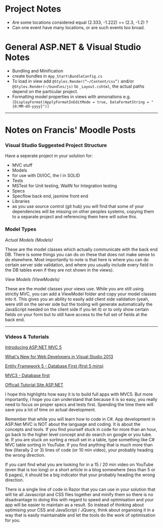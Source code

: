 # Project Notes

- Are some locations considered equal (2.333, -1.222) == (2.3, -1.2) ?
- Can one event have many locations, or are such events too broad.

# General ASP.NET & Visual Studio Notes

- Bundling and Minification
 - create bundles in `App_Start\BundleConfig.cs`
 - To load in view add `@Styles.Render(“~/Content/css”)` and/or `@Styles.Render(~/bundles/js)` to `_Layout.cshtml`, the actual paths depend on the particular project.
- Formatting model properties in views with annonations e.g. `[DisplayFormat(ApplyFormatInEditMode = true, DataFormatString = "{0:MM-dd-yyyy}")]`


-----
 
# Notes on Francis' Moodle Posts

### Visual Studio Suggested Project Structure
Have a seperate project in your solution for:

- MVC stuff
- Models
 - for use with DI/IOC, the I in SOLID
- Tests
 - MSTest for Unit testing, WaitN for Integration testing
- Specs 
 - Specflow back end, jasmine front end
- Libraries 
 - as you use source control (git hub) you will find that some of your dependencies will be missing on other peoples systems, copying them to a separate project and referencing them here will solve this.

### Model Types

*Actual Models (Models)*

These are the model classes which actually communicate with the back end DB. There is some
things you can do on these that does not make sense to do elsewhere. Most importantly to note is
that here is where you can do certain server side validation, and where you usually include every field
in the DB tables even if they are not shown in the views).

*View Models (ViewModels)*

These are the model classes your views use. While you are still using strictly MVC, you can add a
ViewModel folder and copy your model classes into it. This gives you an ability to easily add client
side validation (yeah, were still on the server side but the tooling will generate automatically the
JavaScript needed on the client side if you let it) or to only show certain fields on your form but to still
have access to the full set of fields at the back end. 
 
-----

### Videos & Tutorials

[Introducing ASP.NET MVC 5](https://www.youtube.com/watch?v=gxFtRdKr7CA)

[What's New for Web Developers in Visual Studio 2013](htps://www.youtube.com/watch?v=ivs_gp6deBE)

[Entity Framework 5 - Database First (first 5 mins)](https://www.youtube.com/watch?v=o-cV_fSNMqw)

[MVC3 - Database first](https://www.youtube.com/watch?v=7612KR9lv2Y)

[Officail Tutorial Site ASP.NET](http://www.asp.net/mvc/tutorials/mvc-5)

I hope this highlights how easy it is to build full apps with MVC5. But more importantly, I hope you can understand that because it is so easy, you really need to focus on proper specs and tests first. Spending the time there will save you a lot of time on actual development.

Remember that while you will learn how to code in C#. App development in ASP.Net MVC is NOT about the
language and coding. It is about the concepts and tools. If you find yourself stuck in code for more than an hour, go back to the higher level concept and do search on google or you tube. ie. If you are stuck on sorting a result set in a table, type something like C# MVC table sorting in YouTube. If you find anything that is much more than few (literally 2 or 3) lines of code (or 10 min video), your probably heading the wrong direction.

If you cant find what you are looking for in a 15 / 20 min video on YouTube (even that is too long) or a short article in a blog somewhere (less than 5 or 6 pages), it should be a big indicator that your probably heading the wrong direction.

There is a single line of code in Razor that you can use in your solution that will tie all Javascript and CSS files together and minify them so there is no disadvantage to doing this with regard to speed and optimisation and your app will be easier to maintain as a result. So instead of thinking about optimising your CSS and JavaScript / JQuery, think about organising it in a way that is easily maintainable and let the tools do the work of optimisation for you.